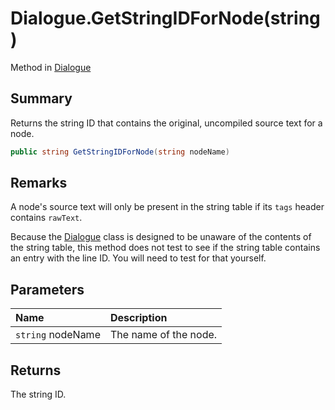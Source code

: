 # Dialogue.GetStringIDForNode(string)

Method in [Dialogue](/api/csharp/yarn.dialogue.md)

## Summary


Returns the string ID that contains the original, uncompiled
source text for a node.


```csharp
public string GetStringIDForNode(string nodeName)
```

## Remarks


A node's source text will only be present in the string table
if its `tags` header contains `rawText`.

Because the  <a href="yarn.dialogue.md">Dialogue</a>  class is designed to be
unaware of the contents of the string table, this method does
not test to see if the string table contains an entry with the
line ID. You will need to test for that yourself.


## Parameters

|Name|Description|
|:---|:---|
|`string` nodeName|The name of the node.|

## Returns

The string ID.

